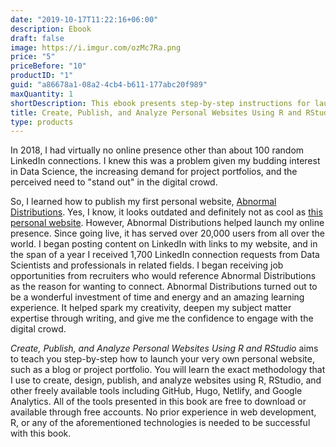 ```yaml
---
date: "2019-10-17T11:22:16+06:00"
description: Ebook
draft: false
image: https://i.imgur.com/ozMc7Ra.png
price: "5"
priceBefore: "10"
productID: "1"
guid: "a86678a1-08a2-4cb4-b611-177abc20f989"
maxQuantity: 1
shortDescription: This ebook presents step-by-step instructions for launching your very own personal website using R, RStudio, and other freely available technologies including GitHub, Hugo, Netlify, and Google Analytics.
title: Create, Publish, and Analyze Personal Websites Using R and RStudio
type: products
---
```


In 2018, I had virtually no online presence other than about 100 random LinkedIn connections. I knew this was a problem given my budding interest in Data Science, the increasing demand for project portfolios, and the perceived need to "stand out" in the digital crowd.

So, I learned how to publish my first personal website, [Abnormal Distributions](https://abndistro.com/). Yes, I know, it looks outdated and definitely not as cool as [this personal website](https://benc.dev/). However, Abnormal Distributions helped launch my online presence. Since going live, it has served over 20,000 users from all over the world. I began posting content on LinkedIn with links to my website, and in the span of a year I received 1,700 LinkedIn connection requests from Data Scientists and professionals in related fields. I began receiving job opportunities from recruiters who would reference Abnormal Distributions as the reason for wanting to connect. Abnormal Distributions turned out to be a wonderful investment of time and energy and an amazing learning experience. It helped spark my creativity, deepen my subject matter expertise through writing, and give me the confidence to engage with the digital crowd.

*Create, Publish, and Analyze Personal Websites Using R and RStudio* aims to teach you step-by-step how to launch your very own personal website, such as a blog or project portfolio. You will learn the exact methodology that I use to create, design, publish, and analyze websites using R, RStudio, and other freely available tools including GitHub, Hugo, Netlify, and Google Analytics. All of the tools presented in this book are free to download or available through free accounts. No prior experience in web development, R, or any of the aforementioned technologies is needed to be successful with this book.

